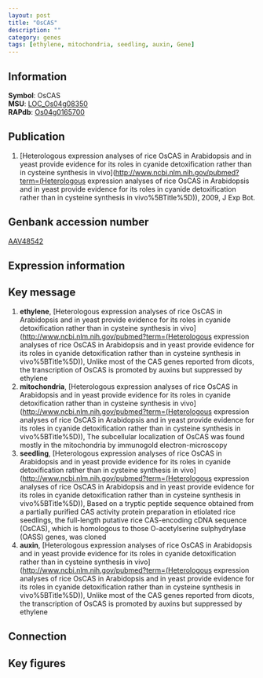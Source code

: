 ```yaml
---
layout: post
title: "OsCAS"
description: ""
category: genes
tags: [ethylene, mitochondria, seedling, auxin, Gene]
---
```


## Information
__Symbol__: OsCAS  
__MSU__: [LOC_Os04g08350](http://rice.plantbiology.msu.edu/cgi-bin/ORF_infopage.cgi?orf=LOC_Os04g08350)  
__RAPdb__: [Os04g0165700](http://rapdb.dna.affrc.go.jp/viewer/gbrowse_details/irgsp1?name=Os04g0165700)  

## Publication
1. [Heterologous expression analyses of rice OsCAS in Arabidopsis and in yeast provide evidence for its roles in cyanide detoxification rather than in cysteine synthesis in vivo](http://www.ncbi.nlm.nih.gov/pubmed?term=(Heterologous expression analyses of rice OsCAS in Arabidopsis and in yeast provide evidence for its roles in cyanide detoxification rather than in cysteine synthesis in vivo%5BTitle%5D)), 2009, J Exp Bot.

## Genbank accession number
[AAV48542](http://www.ncbi.nlm.nih.gov/nuccore/AAV48542)

## Expression information

## Key message
1. __ethylene__, [Heterologous expression analyses of rice OsCAS in Arabidopsis and in yeast provide evidence for its roles in cyanide detoxification rather than in cysteine synthesis in vivo](http://www.ncbi.nlm.nih.gov/pubmed?term=(Heterologous expression analyses of rice OsCAS in Arabidopsis and in yeast provide evidence for its roles in cyanide detoxification rather than in cysteine synthesis in vivo%5BTitle%5D)),  Unlike most of the CAS genes reported from dicots, the transcription of OsCAS is promoted by auxins but suppressed by ethylene
2. __mitochondria__, [Heterologous expression analyses of rice OsCAS in Arabidopsis and in yeast provide evidence for its roles in cyanide detoxification rather than in cysteine synthesis in vivo](http://www.ncbi.nlm.nih.gov/pubmed?term=(Heterologous expression analyses of rice OsCAS in Arabidopsis and in yeast provide evidence for its roles in cyanide detoxification rather than in cysteine synthesis in vivo%5BTitle%5D)),  The subcellular localization of OsCAS was found mostly in the mitochondria by immunogold electron-microscopy
3. __seedling__, [Heterologous expression analyses of rice OsCAS in Arabidopsis and in yeast provide evidence for its roles in cyanide detoxification rather than in cysteine synthesis in vivo](http://www.ncbi.nlm.nih.gov/pubmed?term=(Heterologous expression analyses of rice OsCAS in Arabidopsis and in yeast provide evidence for its roles in cyanide detoxification rather than in cysteine synthesis in vivo%5BTitle%5D)),  Based on a tryptic peptide sequence obtained from a partially purified CAS activity protein preparation in etiolated rice seedlings, the full-length putative rice CAS-encoding cDNA sequence (OsCAS), which is homologous to those O-acetylserine sulphydrylase (OASS) genes, was cloned
4. __auxin__, [Heterologous expression analyses of rice OsCAS in Arabidopsis and in yeast provide evidence for its roles in cyanide detoxification rather than in cysteine synthesis in vivo](http://www.ncbi.nlm.nih.gov/pubmed?term=(Heterologous expression analyses of rice OsCAS in Arabidopsis and in yeast provide evidence for its roles in cyanide detoxification rather than in cysteine synthesis in vivo%5BTitle%5D)),  Unlike most of the CAS genes reported from dicots, the transcription of OsCAS is promoted by auxins but suppressed by ethylene

## Connection

## Key figures


